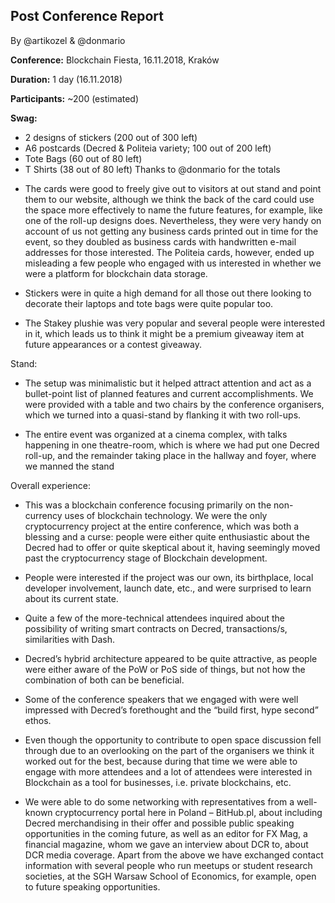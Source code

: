 ## Post Conference Report
By @artikozel & @donmario

**Conference:**
Blockchain Fiesta, 16.11.2018, Kraków

**Duration:**
1 day (16.11.2018)

**Participants:**
~200 (estimated)

**Swag:**
- 2 designs of stickers (200 out of 300 left)
- A6 postcards (Decred & Politeia variety; 100 out of 200 left)
- Tote Bags (60 out of 80 left)
- T Shirts (38 out of 80 left)
Thanks to @donmario for the totals


* The cards were good to freely give out to visitors at out stand and point them to our website, although we think the back of the card could use the space more effectively to name the future features, for example, like one of the roll-up designs does. Nevertheless, they were very handy on account of us not getting any business cards printed out in time for the event, so they doubled as business cards with handwritten e-mail addresses for those interested. The Politeia cards, however, ended up misleading a few people who engaged with us interested in whether we were a platform for blockchain data storage.

* Stickers were in quite a high demand for all those out there looking to decorate their laptops and tote bags were quite popular too.

* The Stakey plushie was very popular and several people were interested in it, which leads us to think it might be a premium giveaway item at future appearances or a contest giveaway.

Stand:

* The setup was minimalistic but it helped attract attention and act as a bullet-point list of planned features and current accomplishments. We were provided with a table and two chairs by the conference organisers, which we turned into a quasi-stand by flanking it with two roll-ups.

* The entire event was organized at a cinema complex, with talks happening in one theatre-room, which is where we had put one Decred roll-up, and the remainder taking place in the hallway and foyer, where we manned the stand

Overall experience:

* This was a blockchain conference focusing primarily on the non-currency uses of blockchain technology. We were the only cryptocurrency project at the entire conference, which was both a blessing and a curse: people were either quite enthusiastic about the Decred had to offer or quite skeptical about it, having seemingly moved past the cryptocurrency stage of Blockchain development.

* People were interested if the project was our own, its birthplace, local developer involvement, launch date, etc., and were surprised to learn about its current state.

* Quite a few of the more-technical attendees inquired about the possibility of writing smart contracts on Decred, transactions/s, similarities with Dash.

* Decred’s hybrid architecture appeared to be quite attractive, as people were either aware of the PoW or PoS side of things, but not how the combination of both can be beneficial.

* Some of the conference speakers that we engaged with were well impressed with Decred’s forethought and the “build first, hype second” ethos.

* Even though the opportunity to contribute to open space discussion fell through due to an overlooking on the part of the organisers we think it worked out for the best, because during that time we were able to engage with more attendees and a lot of attendees were interested in Blockchain as a tool for businesses, i.e. private blockchains, etc.

* We were able to do some networking with representatives from a well-known cryptocurrency portal here in Poland – BitHub.pl, about including Decred merchandising in their offer and possible public speaking opportunities in the coming future, as well as an editor for FX Mag, a financial magazine, whom we gave an interview about DCR to, about DCR media coverage. Apart from the above we have exchanged contact information with several people who run meetups or student research societies, at the SGH Warsaw School of Economics, for example, open to future speaking opportunities.
